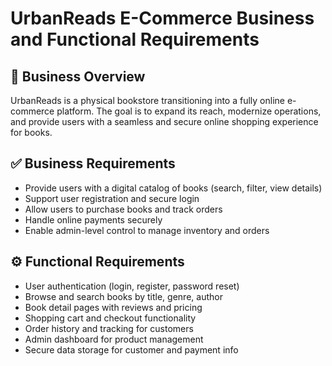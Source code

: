 # UrbanReads E-Commerce Business and Functional Requirements

## 🧠 Business Overview

UrbanReads is a physical bookstore transitioning into a fully online e-commerce platform. The goal is to expand its reach, modernize operations, and provide users with a seamless and secure online shopping experience for books.

## ✅ Business Requirements

- Provide users with a digital catalog of books (search, filter, view details)
- Support user registration and secure login
- Allow users to purchase books and track orders
- Handle online payments securely
- Enable admin-level control to manage inventory and orders

## ⚙️ Functional Requirements

- User authentication (login, register, password reset)
- Browse and search books by title, genre, author
- Book detail pages with reviews and pricing
- Shopping cart and checkout functionality
- Order history and tracking for customers
- Admin dashboard for product management
- Secure data storage for customer and payment info
